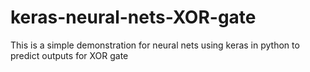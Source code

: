 # keras-neural-nets-XOR-gate
This is a simple demonstration for neural nets using keras in python to predict outputs for XOR gate
